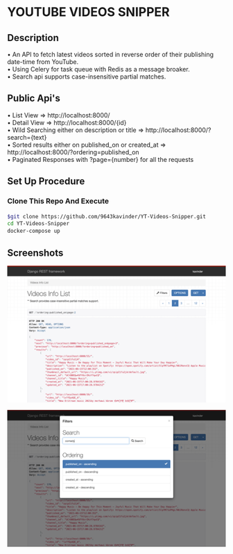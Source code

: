 # YOUTUBE VIDEOS SNIPPER

## Description
• An API to fetch latest videos sorted in reverse order of their publishing date-time from YouTube.</br>
• Using Celery for task queue with Redis as a message broaker.</br>
• Search api supports case-insensitive partial matches.</br>

## Public Api's
• List View => http://localhost:8000/</br>
• Detail View => http://localhost:8000/{id}</br>
• Wild Searching either on description or title => http://localhost:8000/?search={text}</br>
• Sorted results either on published_on or created_at => http://localhost:8000/?ordering=published_on</br>
• Paginated Responses with ?page={number} for all the requests</br>  

## Set Up Procedure
### Clone This Repo And Execute

```bash
$git clone https://github.com/9643kavinder/YT-Videos-Snipper.git
cd YT-Videos-Snipper
docker-compose up
```

## Screenshots
<p align="center">
  <img src="https://github.com/Sumendra2906/YT-Videos-Snipper/blob/main/screenshots/2.png" />
 </p>
 <p align="center">
  <img src="https://github.com/Sumendra2906/YT-Videos-Snipper/blob/main/screenshots/1.png"/>
 </p>
